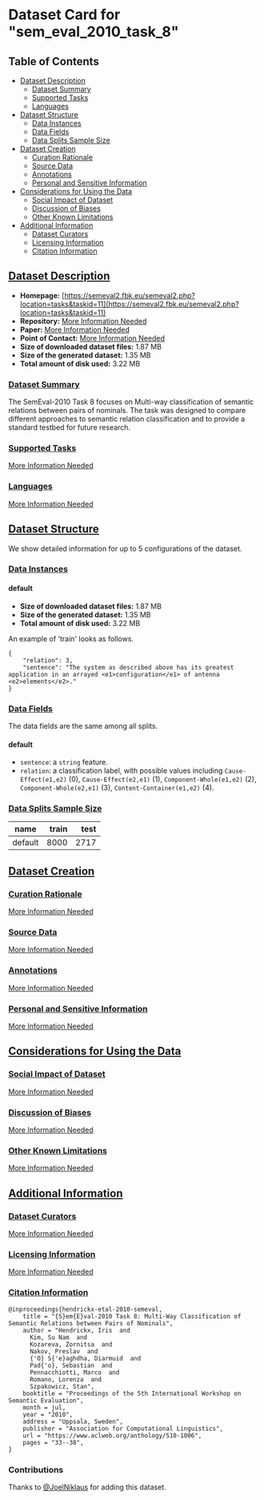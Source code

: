 ---
---

# Dataset Card for "sem_eval_2010_task_8"

## Table of Contents
- [Dataset Description](#dataset-description)
  - [Dataset Summary](#dataset-summary)
  - [Supported Tasks](#supported-tasks)
  - [Languages](#languages)
- [Dataset Structure](#dataset-structure)
  - [Data Instances](#data-instances)
  - [Data Fields](#data-fields)
  - [Data Splits Sample Size](#data-splits-sample-size)
- [Dataset Creation](#dataset-creation)
  - [Curation Rationale](#curation-rationale)
  - [Source Data](#source-data)
  - [Annotations](#annotations)
  - [Personal and Sensitive Information](#personal-and-sensitive-information)
- [Considerations for Using the Data](#considerations-for-using-the-data)
  - [Social Impact of Dataset](#social-impact-of-dataset)
  - [Discussion of Biases](#discussion-of-biases)
  - [Other Known Limitations](#other-known-limitations)
- [Additional Information](#additional-information)
  - [Dataset Curators](#dataset-curators)
  - [Licensing Information](#licensing-information)
  - [Citation Information](#citation-information)

## [Dataset Description](#dataset-description)

- **Homepage:** [https://semeval2.fbk.eu/semeval2.php?location=tasks&taskid=11](https://semeval2.fbk.eu/semeval2.php?location=tasks&taskid=11)
- **Repository:** [More Information Needed](https://github.com/huggingface/datasets/blob/master/CONTRIBUTING.md#how-to-contribute-to-the-dataset-cards)
- **Paper:** [More Information Needed](https://github.com/huggingface/datasets/blob/master/CONTRIBUTING.md#how-to-contribute-to-the-dataset-cards)
- **Point of Contact:** [More Information Needed](https://github.com/huggingface/datasets/blob/master/CONTRIBUTING.md#how-to-contribute-to-the-dataset-cards)
- **Size of downloaded dataset files:** 1.87 MB
- **Size of the generated dataset:** 1.35 MB
- **Total amount of disk used:** 3.22 MB

### [Dataset Summary](#dataset-summary)

The SemEval-2010 Task 8 focuses on Multi-way classification of semantic relations between pairs of nominals.
The task was designed to compare different approaches to semantic relation classification
and to provide a standard testbed for future research.

### [Supported Tasks](#supported-tasks)

[More Information Needed](https://github.com/huggingface/datasets/blob/master/CONTRIBUTING.md#how-to-contribute-to-the-dataset-cards)

### [Languages](#languages)

[More Information Needed](https://github.com/huggingface/datasets/blob/master/CONTRIBUTING.md#how-to-contribute-to-the-dataset-cards)

## [Dataset Structure](#dataset-structure)

We show detailed information for up to 5 configurations of the dataset.

### [Data Instances](#data-instances)

#### default

- **Size of downloaded dataset files:** 1.87 MB
- **Size of the generated dataset:** 1.35 MB
- **Total amount of disk used:** 3.22 MB

An example of 'train' looks as follows.
```
{
    "relation": 3,
    "sentence": "The system as described above has its greatest application in an arrayed <e1>configuration</e1> of antenna <e2>elements</e2>."
}
```

### [Data Fields](#data-fields)

The data fields are the same among all splits.

#### default
- `sentence`: a `string` feature.
- `relation`: a classification label, with possible values including `Cause-Effect(e1,e2)` (0), `Cause-Effect(e2,e1)` (1), `Component-Whole(e1,e2)` (2), `Component-Whole(e2,e1)` (3), `Content-Container(e1,e2)` (4).

### [Data Splits Sample Size](#data-splits-sample-size)

| name  |train|test|
|-------|----:|---:|
|default| 8000|2717|

## [Dataset Creation](#dataset-creation)

### [Curation Rationale](#curation-rationale)

[More Information Needed](https://github.com/huggingface/datasets/blob/master/CONTRIBUTING.md#how-to-contribute-to-the-dataset-cards)

### [Source Data](#source-data)

[More Information Needed](https://github.com/huggingface/datasets/blob/master/CONTRIBUTING.md#how-to-contribute-to-the-dataset-cards)

### [Annotations](#annotations)

[More Information Needed](https://github.com/huggingface/datasets/blob/master/CONTRIBUTING.md#how-to-contribute-to-the-dataset-cards)

### [Personal and Sensitive Information](#personal-and-sensitive-information)

[More Information Needed](https://github.com/huggingface/datasets/blob/master/CONTRIBUTING.md#how-to-contribute-to-the-dataset-cards)

## [Considerations for Using the Data](#considerations-for-using-the-data)

### [Social Impact of Dataset](#social-impact-of-dataset)

[More Information Needed](https://github.com/huggingface/datasets/blob/master/CONTRIBUTING.md#how-to-contribute-to-the-dataset-cards)

### [Discussion of Biases](#discussion-of-biases)

[More Information Needed](https://github.com/huggingface/datasets/blob/master/CONTRIBUTING.md#how-to-contribute-to-the-dataset-cards)

### [Other Known Limitations](#other-known-limitations)

[More Information Needed](https://github.com/huggingface/datasets/blob/master/CONTRIBUTING.md#how-to-contribute-to-the-dataset-cards)

## [Additional Information](#additional-information)

### [Dataset Curators](#dataset-curators)

[More Information Needed](https://github.com/huggingface/datasets/blob/master/CONTRIBUTING.md#how-to-contribute-to-the-dataset-cards)

### [Licensing Information](#licensing-information)

[More Information Needed](https://github.com/huggingface/datasets/blob/master/CONTRIBUTING.md#how-to-contribute-to-the-dataset-cards)

### [Citation Information](#citation-information)

```
@inproceedings{hendrickx-etal-2010-semeval,
    title = "{S}em{E}val-2010 Task 8: Multi-Way Classification of Semantic Relations between Pairs of Nominals",
    author = "Hendrickx, Iris  and
      Kim, Su Nam  and
      Kozareva, Zornitsa  and
      Nakov, Preslav  and
      {'O} S{'e}aghdha, Diarmuid  and
      Pad{'o}, Sebastian  and
      Pennacchiotti, Marco  and
      Romano, Lorenza  and
      Szpakowicz, Stan",
    booktitle = "Proceedings of the 5th International Workshop on Semantic Evaluation",
    month = jul,
    year = "2010",
    address = "Uppsala, Sweden",
    publisher = "Association for Computational Linguistics",
    url = "https://www.aclweb.org/anthology/S10-1006",
    pages = "33--38",
}

```


### Contributions

Thanks to [@JoelNiklaus](https://github.com/JoelNiklaus) for adding this dataset.
